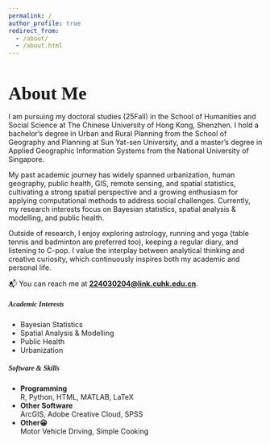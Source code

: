 ```yaml
---
permalink: /
author_profile: true
redirect_from: 
  - /about/
  - /about.html
---
```

<h2 style="font-size: 2.25rem; font-weight: 600; font-family: Georgia, serif; margin-bottom: 1rem;">
  About Me
</h2>

I am pursuing my doctoral studies (25Fall) in the School of Humanities and Social Science at The Chinese University of Hong Kong, Shenzhen. I hold a bachelor’s degree in Urban and Rural Planning from the School of Geography and Planning at Sun Yat-sen University, and a master’s degree in Applied Geographic Information Systems from the National University of Singapore.

My past academic journey has widely spanned urbanization, human geography, public health, GIS, remote sensing, and spatial statistics, cultivating a strong spatial perspective and a growing enthusiasm for applying computational methods to address social challenges. Currently, my research interests focus on Bayesian statistics, spatial analysis & modelling, and public health.

Outside of research, I enjoy exploring astrology, running and yoga (table tennis and badminton are preferred too), keeping a regular diary, and listening to C-pop. I value the interplay between analytical thinking and creative curiosity, which continuously inspires both my academic and personal life.

📬 You can reach me at **224030204@link.cuhk.edu.cn**.

<div class="row">

  <div class="col-md-6">
    <h5 style="font-family: 'Georgia', serif; font-weight: 600;">Academic Interests</h5>
    <ul class="fa-ul">
      <li><i class="fa-li fa fa-asterisk"></i> Bayesian Statistics</li>
      <li><i class="fa-li fa fa-asterisk"></i> Spatial Analysis & Modelling</li>
      <li><i class="fa-li fa fa-asterisk"></i> Public Health</li>
      <li><i class="fa-li fa fa-asterisk"></i> Urbanization</li>
    </ul>
  </div>

  <div class="col-md-6">
    <h5 style="font-family: 'Georgia', serif; font-weight: 600;">Software & Skills</h5>
    <ul class="fa-ul">
      <li>
        <i class="fa-li fa fa-asterisk"></i>
        <strong>Programming</strong><br />
        R, Python, HTML, MATLAB, LaTeX
      </li>
      <li>
        <i class="fa-li fa fa-asterisk"></i>
        <strong>Other Software</strong><br />
        ArcGIS, Adobe Creative Cloud, SPSS
      </li>
      <li>
        <i class="fa-li fa fa-asterisk"></i>
        <strong>Other😀</strong><br />
        Motor Vehicle Driving, Simple Cooking
      </li>
    </ul>
  </div>

</div>
